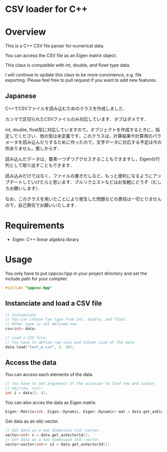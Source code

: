 CSV loader for C++
====

# Overview
This is a C++ CSV file parser for numerical data.

You can access the CSV file as an Eigen matrix object.

This class is compatible with int, double, and flowt type data.

I will continue to update this class to be more convinience, e.g. file exporting. Please feel free to pull request if you want to add new features.

## Japanese

C++でCSVファイルを読み込むためのクラスを作成しました．

カンマで区切られたCSVファイルのみ対応しています．タブはダメです．

int, double, float型に対応していますので，オブジェクトを作成するときに，指定してください．他の型は未定義です，このクラスは，計算結果や計算用のパラメータを読み込んだりするために作ったので，文字データに対応する予定は今の所ありません，悪しからず．

読み込んだデータは，要素一つずつアクセスすることもできますし，Eigenの行列として取り出すこともできます．

読み込みだけではなく，ファイルの書きだしなど，もっと便利になるようにアップデートしていけたらと思います．プルリクエストなどはお気軽にどうぞ（むしろお願いします）．

なお，このクラスを用いたことにより発生した問題などの責任は一切とりませんので，自己責任でお願いいたします．

# Requirements
- Eigen: C++ linear algebra library

# Usage

You only have to put cppcsv.hpp in your project directory and set the include path for your compiler.

```cpp
#include "cppcsv.hpp"
```

## Instanciate and load a CSV file

```cpp
// Instanciate
// You can choose tye type from int, double, and float.
// Other type is not defined now.
csv<int> data;

// Load a CSV file.
// You have to define row size and column size of the data
data.load("test_w.csv", 5, 10);
```

## Access the data

You can access each elements of the data.
```cpp
// You have to set arguments of the accessor to find row and colmun
// obj(row, col);
int i = data(3, 4);
```

You can also acces the data as Eigen matrix.
```cpp
Eigen::Matrix<int, Eigen::Dynamic, Eigen::Dynamic> mat = data.get_asEigen();
```

Get data as an std::vector.
```cpp
// Get data as a one dimension std::vector.
vector<int> v = data.get_asVector1d();
// Get data as a two dimension std::vector.
vector<vector<int>> v2 = data.get_asVector2d();
```